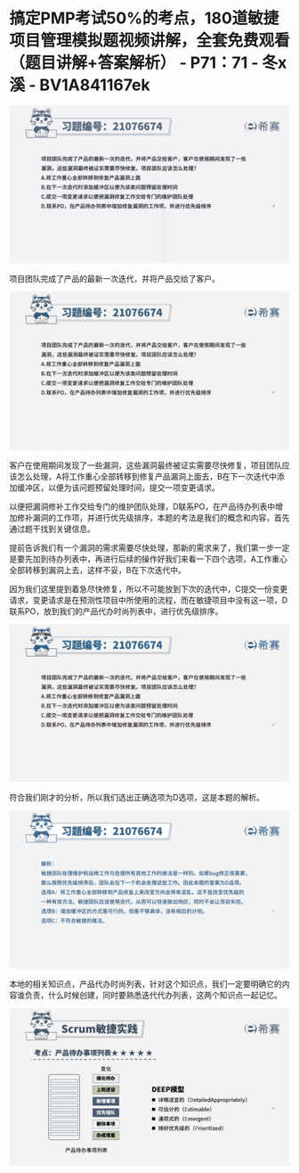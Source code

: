 # 搞定PMP考试50%的考点，180道敏捷项目管理模拟题视频讲解，全套免费观看（题目讲解+答案解析） - P71：71 - 冬x溪 - BV1A841167ek

![](img/62e9eb1e8dd5468f65bf42514ee48d70_0.png)

项目团队完成了产品的最新一次迭代，并将产品交给了客户。

![](img/62e9eb1e8dd5468f65bf42514ee48d70_2.png)

客户在使用期间发现了一些漏洞，这些漏洞最终被证实需要尽快修复，项目团队应该怎么处理，A将工作重心全部转移到修复产品漏洞上面去，B在下一次迭代中添加缓冲区，以便为该问题预留处理时间，提交一项变更请求。

以便把漏洞修补工作交给专门的维护团队处理，D联系PO，在产品待办列表中增加修补漏洞的工作项，并进行优先级排序，本题的考法是我们的概念和内容，首先通过题干找到关键信息。

提前告诉我们有一个漏洞的需求需要尽快处理，那新的需求来了，我们第一步一定是要先加到待办列表中，再进行后续的操作好我们来看一下四个选项，A工作重心全部转移到漏洞上去，这样不妥，B在下次迭代中。

因为我们这里提到着急尽快修复，所以不可能放到下次的迭代中，C提交一份变更请求，变更请求是在预测性项目中所使用的流程，而在敏捷项目中没有这一项，D联系PO，放到我们的产品代办时尚列表中，进行优先级排序。



![](img/62e9eb1e8dd5468f65bf42514ee48d70_4.png)

符合我们刚才的分析，所以我们选出正确选项为D选项，这是本题的解析。

![](img/62e9eb1e8dd5468f65bf42514ee48d70_6.png)

本地的相关知识点，产品代办时尚列表，针对这个知识点，我们一定要明确它的内容谁负责，什么时候创建，同时要熟悉迭代代办列表，这两个知识点一起记忆。



![](img/62e9eb1e8dd5468f65bf42514ee48d70_8.png)